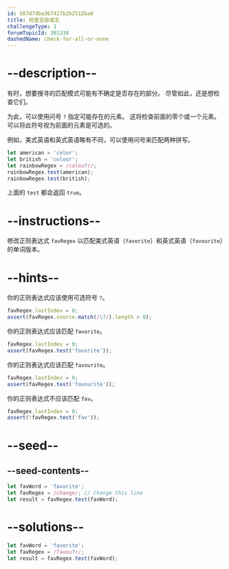 ```yaml
---
id: 587d7dba367417b2b2512ba8
title: 检查全部或无
challengeType: 1
forumTopicId: 301338
dashedName: check-for-all-or-none
---
```


# --description--

有时，想要搜寻的匹配模式可能有不确定是否存在的部分。 尽管如此，还是想检查它们。

为此，可以使用问号 `?` 指定可能存在的元素。 这将检查前面的零个或一个元素。 可以将此符号视为前面的元素是可选的。

例如，美式英语和英式英语略有不同，可以使用问号来匹配两种拼写。

```js
let american = 'color';
let british = 'colour';
let rainbowRegex = /colou?r/;
rainbowRegex.test(american);
rainbowRegex.test(british);
```

上面的 `test` 都会返回 `true`。

# --instructions--

修改正则表达式 `favRegex` 以匹配美式英语（`favorite`）和英式英语（`favourite`）的单词版本。

# --hints--

你的正则表达式应该使用可选符号 `?`。

```js
favRegex.lastIndex = 0;
assert(favRegex.source.match(/\?/).length > 0);
```

你的正则表达式应该匹配 `favorite`。

```js
favRegex.lastIndex = 0;
assert(favRegex.test('favorite'));
```

你的正则表达式应该匹配 `favourite`。

```js
favRegex.lastIndex = 0;
assert(favRegex.test('favourite'));
```

你的正则表达式不应该匹配 `fav`。

```js
favRegex.lastIndex = 0;
assert(!favRegex.test('fav'));
```

# --seed--

## --seed-contents--

```js
let favWord = 'favorite';
let favRegex = /change/; // Change this line
let result = favRegex.test(favWord);
```

# --solutions--

```js
let favWord = 'favorite';
let favRegex = /favou?r/;
let result = favRegex.test(favWord);
```
